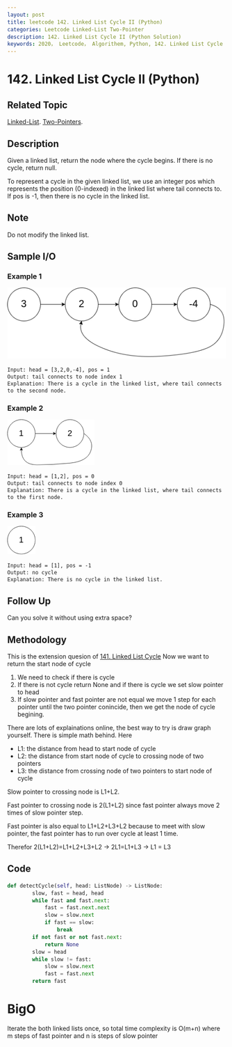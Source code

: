 ```yaml
---
layout: post
title: leetcode 142. Linked List Cycle II (Python)
categories: Leetcode Linked-List Two-Pointer
description: 142. Linked List Cycle II (Python Solution)
keywords: 2020， Leetcode， Algorithem, Python, 142. Linked List Cycle II, zhenyu, Linked List, Two Pointer
---
```


# 142. Linked List Cycle II (Python)

## Related Topic
<a href="/categories/#Linked-List" target="_blank"> Linked-List</a>.
<a href="/categories/#Two-Pointers" target="_blank"> Two-Pointers</a>.

## Description
Given a linked list, return the node where the cycle begins. If there is no cycle, return null.

To represent a cycle in the given linked list, we use an integer pos which represents the position (0-indexed) in the linked list where tail connects to. If pos is -1, then there is no cycle in the linked list.

## Note
Do not modify the linked list.

## Sample I/O

### Example 1
![example1](/images/blog/circularlinkedlist.png)
```
Input: head = [3,2,0,-4], pos = 1
Output: tail connects to node index 1
Explanation: There is a cycle in the linked list, where tail connects to the second node.
```

### Example 2
![example1](/images/blog/circularlinkedlist_test2.png)
```
Input: head = [1,2], pos = 0
Output: tail connects to node index 0
Explanation: There is a cycle in the linked list, where tail connects to the first node.
```

### Example 3
![example1](/images/blog/circularlinkedlist_test3.png)
```
Input: head = [1], pos = -1
Output: no cycle
Explanation: There is no cycle in the linked list.
```

## Follow Up
Can you solve it without using extra space?

## Methodology
This is the extension quesion of <a href="https://zhenyu0519.github.io/2020/06/07/lc141/" target="_blank">141. Linked List Cycle</a> Now we want to return the start node of cycle

1. We need to check if there is cycle
2. If there is not cycle return None and if there is cycle we set slow pointer to head
3. If slow pointer and fast pointer are not equal we move 1 step for each pointer until the two pointer conincide, then we get the node of cycle begining.

There are lots of explainations online, the best way to try is draw graph yourself.
There is simple math behind. Here

* L1: the distance from head to start node of cycle
* L2: the distance from start node of cycle to crossing node of two pointers
* L3: the distance from crossing node of two pointers to start node of cycle

Slow pointer to crossing node is L1+L2.

Fast pointer to crossing node is 2(L1+L2) since fast pointer always move 2 times of slow pointer step.

Fast pointer is also equal to L1+L2+L3+L2 because to meet with slow pointer, the fast pointer has to run over cycle at least 1 time.

Therefor 2(L1+L2)=L1+L2+L3+L2 -> 2L1=L1+L3 -> L1 = L3

## Code
```python
def detectCycle(self, head: ListNode) -> ListNode:
        slow, fast = head, head
        while fast and fast.next:
            fast = fast.next.next
            slow = slow.next
            if fast == slow:
                break
        if not fast or not fast.next:
            return None
        slow = head
        while slow != fast:
            slow = slow.next
            fast = fast.next
        return fast
```
# BigO
Iterate the both linked lists once, so total time complexity is O(m+n) where m steps of fast pointer and n is steps of slow pointer

